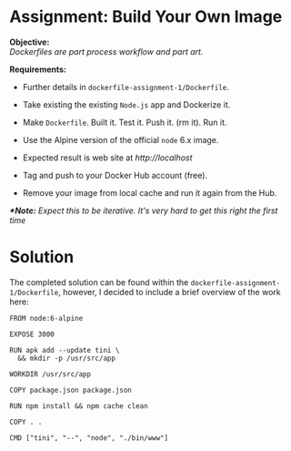 # Assignment: Build Your Own Image
**Objective:**  
*Dockerfiles are part process workflow and part art.*

**Requirements:**
- Further details in `dockerfile-assignment-1/Dockerfile`.

- Take existing the existing `Node.js` app and Dockerize it.

- Make `Dockerfile`. Built it. Test it. Push it. (rm it). Run it.

- Use the Alpine version of the official `node` 6.x image.

- Expected result is web site at *http://localhost*

- Tag and push to your Docker Hub account (free).

- Remove your image from local cache and run it again from the Hub.

**_*Note:_** *Expect this to be iterative. It's very hard to get this right the first time*

# Solution
The completed solution can be found within the `dockerfile-assignment-1/Dockerfile`, however, I decided to include a brief overview of the work here:
```
FROM node:6-alpine

EXPOSE 3000

RUN apk add --update tini \
  && mkdir -p /usr/src/app 

WORKDIR /usr/src/app

COPY package.json package.json

RUN npm install && npm cache clean

COPY . .

CMD ["tini", "--", "node", "./bin/www"]
```
